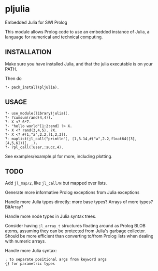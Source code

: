 # pljulia
Embedded Julia for SWI Prolog


This module allows Prolog code to use an embedded instance of Julia,
a language for numerical and technical computing.


## INSTALLATION

Make sure you have installed Julia, and that the julia executable is on your PATH.

Then do

    ?- pack_install(pljulia).


## USAGE

    ?- use_module(library(julia)).
    ?- ?cumsum(rand(4,4)).
    ?- X <? 6*7.
    ?- "hello world"[1:2:end] ?> X.
    ?- X <? rand(3,4,5), ?X.
    ?- X <? #(1,"a",2.2,[1,2,3]).
    ?- maplist(jl_call("println"), [1,3.14,#("a",2.2,float64([3],[4,5,6]))], _).
    ?- ?pl_call(:user,:succ,4).

See examples/example.pl for more, including plotting.

## TODO

Add `jl_map/2`, like `jl_call/N` but mapped over lists.

Generate more informative Prolog exceptions from Julia exceptions

Handle more Julia types directly: more base types? Arrays of more types? BitArray?

Handle more node types in Julia syntax trees.

Consider having `jl_array_t` structures floating around as Prolog BLOB
atoms, assuming they can be protected from Julia's garbage collector.
Should be more efficient than converting to/from Prolog lists when dealing
with numeric arrays.

Handle more Julia syntax:

    ; to separate positional args from keyword args
    {} for parametric types
